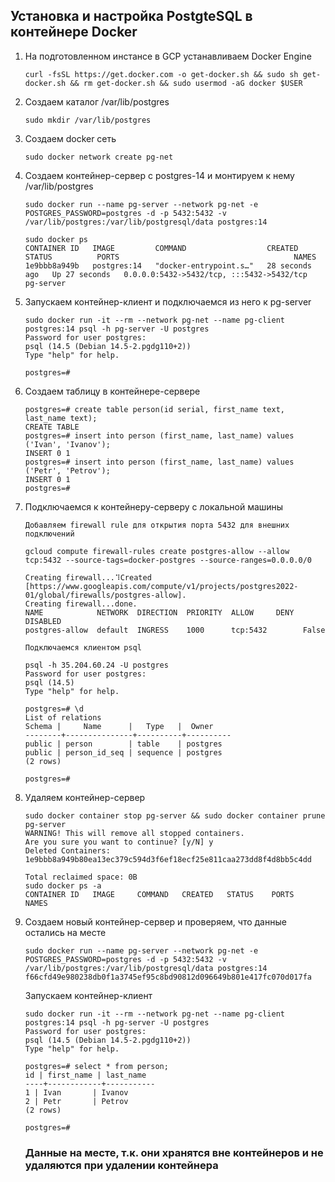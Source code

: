 ## Установка и настройка PostgteSQL в контейнере Docker

1. На подготовленном инстансе в GCP устанавливаем Docker Engine

    ```
   curl -fsSL https://get.docker.com -o get-docker.sh && sudo sh get-docker.sh && rm get-docker.sh && sudo usermod -aG docker $USER
   ```
   
2. Создаем каталог /var/lib/postgres

   ```
   sudo mkdir /var/lib/postgres
   ```
   
3. Создаем docker сеть

   ```
   sudo docker network create pg-net
   ```
   
4. Создаем контейнер-сервер с postgres-14 и монтируем к нему /var/lib/postgres

   ```
   sudo docker run --name pg-server --network pg-net -e POSTGRES_PASSWORD=postgres -d -p 5432:5432 -v /var/lib/postgres:/var/lib/postgresql/data postgres:14
   ```
   
   ```
   sudo docker ps
   CONTAINER ID   IMAGE         COMMAND                  CREATED          STATUS          PORTS                                       NAMES
   1e9bbb8a949b   postgres:14   "docker-entrypoint.s…"   28 seconds ago   Up 27 seconds   0.0.0.0:5432->5432/tcp, :::5432->5432/tcp   pg-server
   ```
   
5. Запускаем контейнер-клиент и подключаемся из него к pg-server

   ```
   sudo docker run -it --rm --network pg-net --name pg-client postgres:14 psql -h pg-server -U postgres
   Password for user postgres:
   psql (14.5 (Debian 14.5-2.pgdg110+2))
   Type "help" for help.

   postgres=#
   ```
   
6. Создаем таблицу в контейнере-сервере

   ```
   postgres=# create table person(id serial, first_name text, last_name text);
   CREATE TABLE
   postgres=# insert into person (first_name, last_name) values ('Ivan', 'Ivanov');
   INSERT 0 1
   postgres=# insert into person (first_name, last_name) values ('Petr', 'Petrov');
   INSERT 0 1
   postgres=#
   ```
   
7. Подключаемся к контейнеру-серверу с локальной машины

   ```
   Добавляем firewall rule для открытия порта 5432 для внешних подключений
   
   gcloud compute firewall-rules create postgres-allow --allow tcp:5432 --source-tags=docker-postgres --source-ranges=0.0.0.0/0
   
   Creating firewall...⠹Created [https://www.googleapis.com/compute/v1/projects/postgres2022-01/global/firewalls/postgres-allow].
   Creating firewall...done.
   NAME            NETWORK  DIRECTION  PRIORITY  ALLOW     DENY  DISABLED
   postgres-allow  default  INGRESS    1000      tcp:5432        False
   ```

   ```
   Подключаемся клиентом psql
   
   psql -h 35.204.60.24 -U postgres
   Password for user postgres:
   psql (14.5)
   Type "help" for help.
   
   postgres=# \d
   List of relations
   Schema |     Name      |   Type   |  Owner
   --------+---------------+----------+----------
   public | person        | table    | postgres
   public | person_id_seq | sequence | postgres
   (2 rows)
   
   postgres=#
   ```

8. Удаляем контейнер-сервер

   ```
   sudo docker container stop pg-server && sudo docker container prune
   pg-server
   WARNING! This will remove all stopped containers.
   Are you sure you want to continue? [y/N] y
   Deleted Containers:
   1e9bbb8a949b80ea13ec379c594d3f6ef18ecf25e811caa273dd8f4d8bb5c4dd
   
   Total reclaimed space: 0B
   sudo docker ps -a
   CONTAINER ID   IMAGE     COMMAND   CREATED   STATUS    PORTS     NAMES
   ```

9. Создаем новый контейнер-сервер и проверяем, что данные остались на месте

   ```
   sudo docker run --name pg-server --network pg-net -e POSTGRES_PASSWORD=postgres -d -p 5432:5432 -v /var/lib/postgres:/var/lib/postgresql/data postgres:14
   f66cfd49e980238db0f1a3745ef95c8bd90812d096649b801e417fc070d017fa
   ```
   
   Запускаем контейнер-клиент
   
   ```
   sudo docker run -it --rm --network pg-net --name pg-client postgres:14 psql -h pg-server -U postgres
   Password for user postgres:
   psql (14.5 (Debian 14.5-2.pgdg110+2))
   Type "help" for help.
   
   postgres=# select * from person;
   id | first_name | last_name
   ----+------------+-----------
   1 | Ivan       | Ivanov
   2 | Petr       | Petrov
   (2 rows)
   
   postgres=#
   ```
   ### Данные на месте, т.к. они хранятся вне контейнеров и не удаляются при удалении контейнера

   